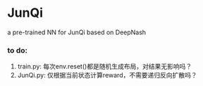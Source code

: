 # JunQi
a pre-trained NN for JunQi based on DeepNash

### to do:
1. train.py: 每次env.reset()都是随机生成布局，对结果无影响吗？
2. JunQi.py: 仅根据当前状态计算reward，不需要递归反向扩散吗？